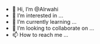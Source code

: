 - 👋 Hi, I’m @Alrwahi
- 👀 I’m interested in ...
- 🌱 I’m currently learning ...
- 💞️ I’m looking to collaborate on ...
- 📫 How to reach me ...

<!---
Alrwahi/Alrwahi is a ✨ special ✨ repository because its `README.md` (this file) appears on your GitHub profile.
You can click the Preview link to take a look at your changes.
--->
